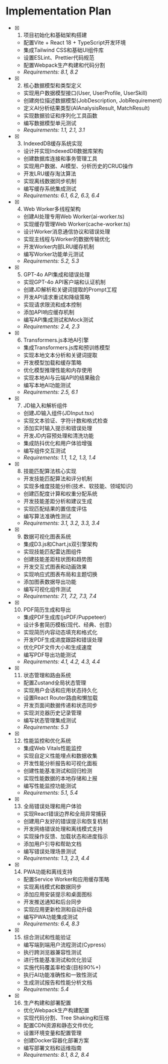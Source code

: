 # Implementation Plan

- [x] 1. 项目初始化和基础架构搭建


  - 配置Vite + React 18 + TypeScript开发环境
  - 集成Tailwind CSS和基础UI组件库
  - 设置ESLint、Prettier代码规范
  - 配置Webpack生产构建和代码分割
  - _Requirements: 8.1, 8.2_

- [x] 2. 核心数据模型和类型定义
  - 实现用户数据模型接口(User, UserProfile, UserSkill)
  - 创建岗位描述数据模型(JobDescription, JobRequirement)
  - 定义AI分析结果类型(AIAnalysisResult, MatchResult)
  - 实现数据验证和序列化工具函数
  - 编写数据模型单元测试
  - _Requirements: 1.1, 2.1, 3.1_

- [x] 3. IndexedDB缓存系统实现
  - 设计并实现IndexedDB数据库架构
  - 创建数据库连接和事务管理工具
  - 实现用户数据、AI模型、分析历史的CRUD操作
  - 开发LRU缓存淘汰算法
  - 实现离线数据同步机制
  - 编写缓存系统集成测试
  - _Requirements: 6.1, 6.2, 6.3, 6.4_

- [x] 4. Web Worker多线程架构
  - 创建AI处理专用Web Worker(ai-worker.ts)
  - 实现缓存管理Web Worker(cache-worker.ts)
  - 设计Worker消息通信协议和错误处理
  - 实现主线程与Worker的数据传输优化
  - 开发Worker内部LRU缓存机制
  - 编写Worker功能单元测试
  - _Requirements: 5.2, 5.3_

- [x] 5. GPT-4o API集成和错误处理
  - 实现GPT-4o API客户端和认证机制
  - 创建JD解析和关键词提取的Prompt工程
  - 开发API请求重试和降级策略
  - 实现请求限流和成本控制
  - 添加API响应缓存机制
  - 编写API集成测试和Mock测试
  - _Requirements: 2.4, 2.3_

- [x] 6. Transformers.js本地AI引擎
  - 集成Transformers.js库和预训练模型
  - 实现本地文本分析和关键词提取
  - 开发模型加载和缓存策略
  - 优化模型推理性能和内存使用
  - 实现本地AI与云端API的结果融合
  - 编写本地AI功能测试
  - _Requirements: 2.5, 6.1_

- [x] 7. JD输入和解析组件
  - 创建JD输入组件(JDInput.tsx)
  - 实现文本验证、字符计数和格式检查
  - 添加实时输入提示和错误处理
  - 开发JD内容预处理和清洗功能
  - 集成防抖优化和用户体验增强
  - 编写组件交互测试
  - _Requirements: 1.1, 1.2, 1.3, 1.4_


- [x] 8. 技能匹配算法核心实现

  - 开发技能匹配算法和评分机制
  - 实现多维度技能分析(技术、软技能、领域知识)
  - 创建匹配度计算和权重分配系统
  - 开发技能差距分析和建议生成
  - 实现匹配结果的置信度评估
  - 编写算法准确性测试
  - _Requirements: 3.1, 3.2, 3.3, 3.4_

- [x] 9. 数据可视化图表系统
  - 集成D3.js和Chart.js双引擎架构
  - 实现技能匹配雷达图组件
  - 创建技能差距柱状图和趋势图
  - 开发交互式图表和动画效果
  - 实现响应式图表布局和主题切换
  - 添加图表数据导出功能
  - 编写可视化组件测试
  - _Requirements: 7.1, 7.2, 7.3, 7.4_

- [x] 10. PDF简历生成和导出



  - 集成PDF生成库(jsPDF/Puppeteer)
  - 设计多套简历模板(现代、经典、创意)
  - 实现简历内容动态填充和格式化
  - 开发PDF生成进度跟踪和错误处理
  - 优化PDF文件大小和生成速度
  - 编写PDF导出功能测试
  - _Requirements: 4.1, 4.2, 4.3, 4.4_

- [x] 11. 状态管理和路由系统





  - 配置Zustand全局状态管理
  - 实现用户会话和应用状态持久化
  - 设置React Router路由和懒加载
  - 开发页面间数据传递和状态同步
  - 实现浏览器历史记录管理
  - 编写状态管理集成测试
  - _Requirements: 5.3_

- [x] 12. 性能监控和优化系统





  - 集成Web Vitals性能监控
  - 实现自定义性能埋点和数据收集
  - 开发性能分析报告和可视化面板
  - 创建性能基准测试和回归检测
  - 实现性能数据的本地存储和上报
  - 编写性能监控功能测试
  - _Requirements: 5.1, 5.4_

- [x] 13. 全局错误处理和用户体验





  - 实现React错误边界和全局异常捕获
  - 创建用户友好的错误提示和恢复机制
  - 开发网络错误处理和离线模式支持
  - 实现操作反馈、加载状态和进度指示
  - 添加用户引导和帮助文档
  - 编写错误处理场景测试
  - _Requirements: 1.3, 2.3, 4.4_

- [x] 14. PWA功能和离线支持





  - 配置Service Worker和应用缓存策略
  - 实现离线模式和数据同步
  - 添加应用安装提示和桌面图标
  - 开发推送通知和后台同步
  - 实现应用更新检测和自动升级
  - 编写PWA功能集成测试
  - _Requirements: 6.4, 8.3_

- [x] 15. 综合测试和性能验证




  - 编写端到端用户流程测试(Cypress)
  - 执行跨浏览器兼容性测试
  - 进行性能基准测试和优化验证
  - 实施代码覆盖率检查(目标90%+)
  - 执行AI功能准确性和一致性测试
  - 生成测试报告和性能分析文档
  - _Requirements: 5.4_

- [x] 16. 生产构建和部署配置





  - 优化Webpack生产构建配置
  - 实现代码分割、Tree Shaking和压缩
  - 配置CDN资源和静态文件优化
  - 设置环境变量和配置管理
  - 创建Docker容器化部署方案
  - 编写部署文档和运维指南
  - _Requirements: 8.1, 8.2, 8.4_